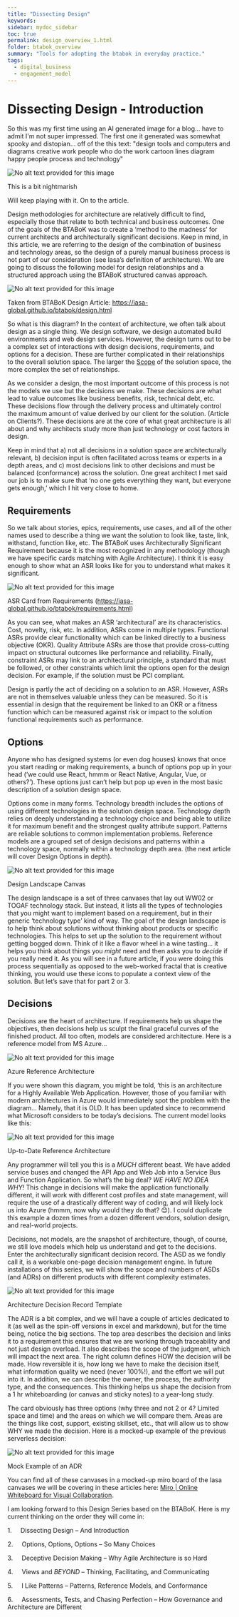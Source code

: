 ```yaml
---
title: "Dissecting Design"
keywords: 
sidebar: mydoc_sidebar
toc: true
permalink: design_overview_1.html
folder: btabok_overview
summary: "Tools for adopting the btabok in everyday practice."
tags: 
  - digital_business
  - engagement_model
---
```


# Dissecting Design - Introduction

So this was my first time using an AI generated image for a blog... have to admit I'm not super impressed. The first one it generated was somewhat spooky and distopian... off of the this text: "design tools and computers and diagrams creative work people who do the work cartoon lines diagram happy people process and technology"

![No alt text provided for this image](https://media.licdn.com/dms/image/D4D12AQFDrfal86c_Zw/article-inline_image-shrink_1500_2232/0/1670866960560?e=1685577600&v=beta&t=EIMck57vFMdyzHCS9G6BMf7TSyocYDFiW7XtrrSqYPo)

This is a bit nightmarish

Will keep playing with it. On to the article.

Design methodologies for architecture are relatively difficult to find, especially those that relate to both technical and business outcomes. One of the goals of the BTABoK was to create a ‘method to the madness’ for current architects and architecturally significant decisions. Keep in mind, in this article, we are referring to the design of the combination of business and technology areas, so the design of a purely manual business process is not part of our consideration (see Iasa’s definition of architecture). We are going to discuss the following model for design relationships and a structured approach using the BTABoK structured canvas approach.

![No alt text provided for this image](https://media.licdn.com/dms/image/D4D12AQEYjCZXpjMwVg/article-inline_image-shrink_1500_2232/0/1670866361653?e=1685577600&v=beta&t=cVdslYIc6PTCg_vKZ4J2fQRxM4n0eEdEgiJdG7_JGtc)

Taken from BTABoK Design Article: https://iasa-global.github.io/btabok/design.html

So what is this diagram? In the context of architecture, we often talk about design as a single thing. We design software, we design automated build environments and web design services. However, the design turns out to be a complex set of interactions with design decisions, requirements, and options for a decision. These are further complicated in their relationships to the overall solution space. The larger the [Scope](https://iasa-global.github.io/btabok/scope_context.html) of the solution space, the more complex the set of relationships.

As we consider a design, the most important outcome of this process is not the models we use but the decisions we make. These decisions are what lead to value outcomes like business benefits, risk, technical debt, etc. These decisions flow through the delivery process and ultimately control the maximum amount of value derived by our client for the solution. (Article on Clients?). These decisions are at the core of what great architecture is all about and why architects study more than just technology or cost factors in design.

Keep in mind that a) not all decisions in a solution space are architecturally relevant, b) decision input is often facilitated across teams or experts in a depth areas, and c) most decisions link to other decisions and must be balanced (conformance) across the solution. One great architect I met said our job is to make sure that ‘no one gets everything they want, but everyone gets enough,’ which I hit very close to home.

## Requirements

So we talk about stories, epics, requirements, use cases, and all of the other names used to describe a thing we want the solution to look like, taste, link, withstand, function like, etc. The BTABoK uses Architecturally Significant Requirement because it is the most recognized in any methodology (though we have specific cards matching with Agile Architecture). I think it is easy enough to show what an ASR looks like for you to understand what makes it significant.

![No alt text provided for this image](https://media.licdn.com/dms/image/D4D12AQHrF9y5gLbfCQ/article-inline_image-shrink_1500_2232/0/1670866339902?e=1685577600&v=beta&t=48-ivWo6AqXxDQdNG1_E7jb7rMC2cH-lDXbAfcuBOPU)

ASR Card from Requirements (https://iasa-global.github.io/btabok/requirements.html)

As you can see, what makes an ASR ‘architectural’ are its characteristics. Cost, novelty, risk, etc. In addition, ASRs come in multiple types. Functional ASRs provide clear functionality which can be linked directly to a business objective (OKR). Quality Attribute ASRs are those that provide cross-cutting impact on structural outcomes like performance and reliability. Finally, constraint ASRs may link to an architectural principle, a standard that must be followed, or other constraints which limit the options open for the design decision. For example, if the solution must be PCI compliant.

Design is partly the act of deciding on a solution to an ASR. However, ASRs are not in themselves valuable unless they can be measured. So it is essential in design that the requirement be linked to an OKR or a fitness function which can be measured against risk or impact to the solution functional requirements such as performance.

## Options

Anyone who has designed systems (or even dog houses) knows that once you start reading or making requirements, a bunch of options pop up in your head (‘we could use React, hmmm or React Native, Angular, Vue, or others?’). These options just can’t help but pop up even in the most basic description of a solution design space. 

Options come in many forms. Technology breadth includes the options of using different technologies in the solution design space. Technology depth relies on deeply understanding a technology choice and being able to utilize it for maximum benefit and the strongest quality attribute support. Patterns are reliable solutions to common implementation problems. Reference models are a grouped set of design decisions and patterns within a technology space, normally within a technology depth area. (the next article will cover Design Options in depth).

![No alt text provided for this image](https://media.licdn.com/dms/image/D4D12AQE17dzEtIq69Q/article-inline_image-shrink_1500_2232/0/1670866313882?e=1685577600&v=beta&t=HpfmticHW1p5Gz7ZaidGyCdV2PXQdWbh-SUr6FzMGNM)

Design Landscape Canvas

The design landscape is a set of three canvases that lay out WW02 or TOGAF technology stack. But instead, it lists all the types of technologies that you might want to implement based on a requirement, but in their generic ‘technology type’ kind of way. The goal of the design landscape is to help think about solutions without thinking about products or specific technologies. This helps to set up the solution to the requirement without getting bogged down. Think of it like a flavor wheel in a wine tasting… it helps you think about things you *might* need and then asks you to *decide* if you really need it. As you will see in a future article, if you were doing this process sequentially as opposed to the web-worked fractal that is creative thinking, you would use these icons to populate a context view of the solution. But let’s save that for part 2 or 3.

## Decisions

Decisions are the heart of architecture. If requirements help us shape the objectives, then decisions help us sculpt the final graceful curves of the finished product. All too often, models are considered architecture. Here is a reference model from MS Azure…

![No alt text provided for this image](https://media.licdn.com/dms/image/D4D12AQHcraHH4dDzHw/article-inline_image-shrink_1500_2232/0/1670866192843?e=1685577600&v=beta&t=-ngGDSu7aioAtuNXgoQR581Tl9CkjISzy9N_nBJnUrw)

Azure Reference Architecture

If you were shown this diagram, you might be told, ‘this is an architecture for a Highly Available Web Application. However, those of you familiar with modern architectures in Azure would immediately spot the problem with the diagram… Namely, that it is OLD. It has been updated since to recommend what Microsoft considers to be today’s decisions. The current model looks like this:

![No alt text provided for this image](https://media.licdn.com/dms/image/D4D12AQFbQd-xphreew/article-inline_image-shrink_1500_2232/0/1670866207719?e=1685577600&v=beta&t=Lbb9sCEXs8NzVwd5Noe3VLl2OmrSUQgyHInbVoT4X0Y)

Up-to-Date Reference Architecture

Any programmer will tell you this is a *MUCH* different beast. We have added service buses and changed the API App and Web Job into a Service Bus and Function Application. So what’s the big deal? *WE HAVE NO IDEA WHY!* This change in decisions will make the application functionally different, it will work with different cost profiles and state management, will require the use of a drastically different way of coding, and will likely lock us into Azure (hmmm, now why would they do that? 😊). I could duplicate this example a dozen times from a dozen different vendors, solution design, and real-world projects.

Decisions, not models, are the snapshot of architecture, though, of course, we still love models which help us understand and get to the decisions. Enter the architecturally significant decision record. The ASD as we fondly call it, is a workable one-page decision management engine. In future installations of this series, we will show the scope and numbers of ASDs (and ADRs) on different products with different complexity estimates.

![No alt text provided for this image](https://media.licdn.com/dms/image/D4D12AQGqjlyc-O8E8w/article-inline_image-shrink_1500_2232/0/1670866229653?e=1685577600&v=beta&t=u1_ZDgJDD-wcKPtzoF77-54KK9y_XTIsHcVSl2QfPWY)

Architecture Decision Record Template

The ADR is a bit complex, and we will have a couple of articles dedicated to it (as well as the spin-off versions in excel and markdown), but for the time being, notice the big sections. The top area describes the decision and links it to a requirement this ensures that we are working through traceability and not just design overload. It also describes the scope of the judgment, which will impact the next area. The right column defines HOW the decision will be made. How reversible it is, how long we have to make the decision itself, what information quality we need (never 100%!), and the effort we will put into it. In addition, we can describe the owner, the process, the authority type, and the consequences. This thinking helps us shape the decision from a 1 hr whiteboarding (or canvas and sticky notes) to a year-long study.

The card obviously has three options (why three and not 2 or 4? Limited space and time) and the areas on which we will compare them. Areas are the things like cost, support, existing skillset, etc., that will allow us to show WHY we made the decision. Here is a mocked-up example of the previous serverless decision:

![No alt text provided for this image](https://media.licdn.com/dms/image/D4D12AQFuvY21DQ-aEQ/article-inline_image-shrink_1500_2232/0/1670866257351?e=1685577600&v=beta&t=B6uU0uAPR8A31szhEX8TYrhSExwxgy33NtaZXAHdE1k)

Mock Example of an ADR

You can find all of these canvases in a mocked-up miro board of the Iasa canvases we will be covering in these articles here: [Miro | Online Whiteboard for Visual Collaboration](https://miro.com/app/board/uXjVORNRx4s=/?share_link_id=155880042988).

I am looking forward to this Design Series based on the BTABoK. Here is my current thinking on the order they will come in:

1.     Dissecting Design – And Introduction

2.     Options, Options, Options – So Many Choices

3.     Deceptive Decision Making – Why Agile Architecture is so Hard

4.     Views and *BEYOND* – Thinking, Facilitating, and Communicating

5.     I Like Patterns – Patterns, Reference Models, and Conformance

6.     Assessments, Tests, and Chasing Perfection – How Governance and Architecture are Different
